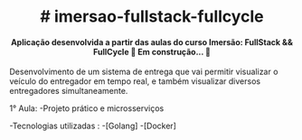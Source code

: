 
<h1 align="center"> # imersao-fullstack-fullcycle </h1>


<h4 align="center">Aplicação desenvolvida a partir das aulas do curso Imersão: FullStack && FullCycle  🚧  Em construção...  🚧</h4>


 <p>Desenvolvimento de um sistema de entrega que vai permitir visualizar o veículo do entregador em tempo real, e também visualizar diversos entregadores simultaneamente.</p>

<p>
1° Aula:
-Projeto prático e microsserviços

-Tecnologias utilizadas :
-[Golang]
-[Docker]
</p>